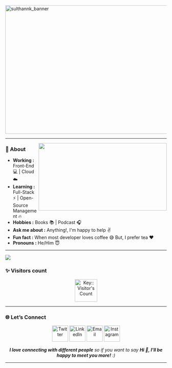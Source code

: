 
<!-- ![White Torn Paper LinkedIn Banner](https://user-images.githubusercontent.com/32130871/158026344-8046ac54-f096-4cbc-bd2c-941f714bb655.png) -->
<img width="1600" height="400" alt="sulthannk_banner" src="https://github.com/user-attachments/assets/60c521aa-03b7-4602-84e5-31ce5af8d586" />

-----------------------------------------------------------------------------------------------------------------------------------------------------------------------
<!-- credits for gif https://giphy.com/izmiragency -->

<!-- <img align="right" height="200" width="300" src="dev.gif">-->
<img align="right" height="210" width="400" src="https://user-images.githubusercontent.com/74038190/212749447-bfb7e725-6987-49d9-ae85-2015e3e7cc41.gif">


### 🤔 About
-  **Working :** Front-End :computer: | Cloud :cloud: 
-  **Learning :** Full-Stack :zap: | Open-Source Management :fire:	
-  **Hobbies :** Books :books: | Podcast :headphones:
-  **Ask me about :** Anything!, I'm happy to help :v:
-  **Fun fact :** When most developer loves coffee :sweat_smile: But, I prefer tea :heart: 
-  **Pronouns :** He/Him :innocent: 

-----------------------------------------------------------------------------------------------------------------------------------------------------------------------
<img src="https://user-images.githubusercontent.com/74038190/212284100-561aa473-3905-4a80-b561-0d28506553ee.gif">

### ✨ Visitors count

<p align="center">
  <img height="70em" src="https://profile-counter.deno.dev/:yourkey:/count.svg" alt="Key:: Visitor's Count" />
</p>

<!-- ### 📊 Profile stats  -->

<!-- <img height="160em" align="right" src="https://github-readme-stats.vercel.app/api/top-langs/?username=SulthanNK&theme=dracula&show_icons=true&layout=compact&langs_count=6" />
![VisitorCount](https://profile-counter.glitch.me/{SulthanNK}/count.svg)
-->

<!--

-----------------------------------------------------------------------------------------------------------------------------------------------------------------------

### 📈 Some stats

<p align="center">
  <img height="195em" src="https://github-readme-stats.vercel.app/api?username=SulthanNK&theme=dracula" />

  <img src="https://streak-stats.demolab.com?user=SulthanNK&theme=onedark-duo&border_radius=5&date_format=j%20M%5B%20Y%5D&card_width=500" alt="GitHub Streak" />
</p>

-->

<!-- 
-----------------------------------------------------------------------------------------------------------------------------------------------------------------------

### 🔧 Tools in my belt

<p align="center">
  <a href="https://skillicons.dev">
    <img src="https://skillicons.dev/icons?i=androidstudio,bash,css,firebase,gcp,git,github,gitlab,html,js,kotlin,md,mongodb,netlify,nextjs,nodejs,notion,npm,postman,react,redux,sentry,tailwind,vscode&perline=8" />
  </a>
</p>

-->
  
-----------------------------------------------------------------------------------------------------------------------------------------------------------------------

### 🌐 Let’s Connect

<p align="center">
  <a href="https://twitter.com/SulthanNK"><img src="https://skillicons.dev/icons?i=twitter" height="50" alt="Twitter"/></a>
  <a href="https://www.linkedin.com/in/sulthannk"><img src="https://skillicons.dev/icons?i=linkedin" height="50" alt="LinkedIn"/></a>
  <a href="mailto:sulthannk@gmail.com"><img src="https://skillicons.dev/icons?i=gmail" height="50" alt="Email"/></a>
  <a href="https://www.instagram.com/sulthannk"><img src="https://skillicons.dev/icons?i=instagram" height="50" alt="Instagram"/></a>
</p>

<!--  <p align="center">
<a href="https://twitter.com/SulthanNK" target="blank">
  <img align="center" src="https://raw.githubusercontent.com/rahuldkjain/github-profile-readme-generator/master/src/images/icons/Social/twitter.svg" alt="Sulthan-Mohaideen" height="35" width="35" />
</a>
<a href="https://www.linkedin.com/in/sulthannk" target="blank">
  <img align="center" src="https://raw.githubusercontent.com/rahuldkjain/github-profile-readme-generator/master/src/images/icons/Social/linked-in-alt.svg" alt="Sulthan-Mohaideen" height="35" width="35" />
</a>
<a href="https://www.instagram.com/sulthannk" target="blank">
  <img align="center" src="https://raw.githubusercontent.com/rahuldkjain/github-profile-readme-generator/master/src/images/icons/Social/instagram.svg" alt="sulthannk" height="35" width="35" />
</a>
</p>   -->

<p align="center"><em><b>I love connecting with different people</b> so if you want to say <b>Hi 👋, I'll be happy to meet you more!</b> :)</em></p>

-----------------------------------------------------------------------------------------------------------------------------------------------------------------------
